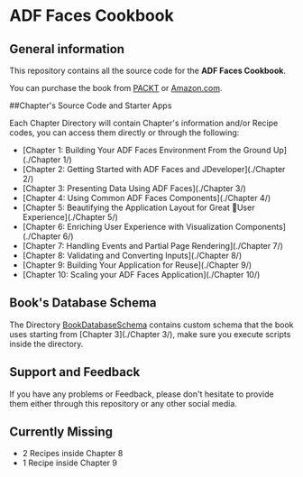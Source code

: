 # ADF Faces Cookbook

## General information

This repository contains all the source code for the **ADF Faces Cookbook**.

You can purchase the book from [PACKT](http://www.packtpub.com/oracle-adf-faces-cookbook/book) or [Amazon.com](http://www.amazon.com/Oracle-ADF-Faces-Cookbook-Gawish/dp/1849689229).

##Chapter's Source Code and Starter Apps

Each Chapter Directory will contain Chapter's information and/or Recipe codes, you can access them directly or through the following:
- [Chapter 1: Building Your ADF Faces Environment From the Ground Up](./Chapter 1/)
- [Chapter 2: Getting Started with ADF Faces and JDeveloper](./Chapter 2/)
- [Chapter 3: Presenting Data Using ADF Faces](./Chapter 3/)
- [Chapter 4: Using Common ADF Faces Components](./Chapter 4/)
- [Chapter 5: Beautifying the Application Layout for Great User Experience](./Chapter 5/)
- [Chapter 6: Enriching User Experience with Visualization Components](./Chapter 6/)
- [Chapter 7: Handling Events and Partial Page Rendering](./Chapter 7/)
- [Chapter 8: Validating and Converting Inputs](./Chapter 8/)
- [Chapter 9: Building Your Application for Reuse](./Chapter 9/)
- [Chapter 10: Scaling your ADF Faces Application](./Chapter 10/)

## Book's Database Schema

The Directory [BookDatabaseSchema](./BookDatabaseSchema/) contains custom schema that the book uses starting from [Chapter 3](./Chapter 3/), make sure you execute scripts inside the directory. 

## Support and Feedback

If you have any problems or Feedback, please don't hesitate to provide them either through this repository or any other social media.

## Currently Missing

-	2 Recipes inside Chapter 8
-	1 Recipe inside Chapter 9
